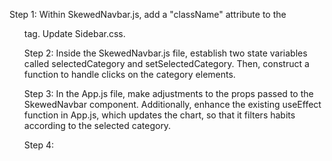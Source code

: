 Step 1: Within SkewedNavbar.js, add a "className" attribute to the <ul> tag. Update Sidebar.css.

Step 2: Inside the SkewedNavbar.js file, establish two state variables called selectedCategory and setSelectedCategory. Then, construct a function to handle clicks on the category elements.

Step 3: In the App.js file, make adjustments to the props passed to the SkewedNavbar component. Additionally, enhance the existing useEffect function in App.js, which updates the chart, so that it filters habits according to the selected category.

Step 4: 
